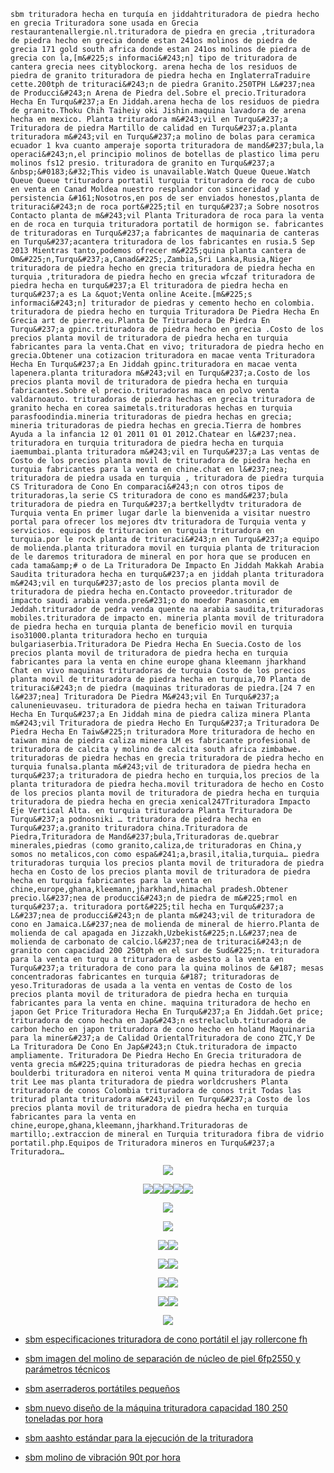 
```
sbm trituradora hecha en turquía en jiddahtrituradora de piedra hecho en grecia Trituradora sone usada en Grecia restaurantenallergie.nl.trituradora de piedra en grecia ,trituradora de piedra hecho en grecia donde estan 241os molinos de piedra de grecia 171 gold south africa donde estan 241os molinos de piedra de grecia con la,[m&#225;s informaci&#243;n] tipo de trituradora de cantera grecia nees cityblockorg. arena hecha de los residuos de piedra de granito trituradora de piedra hecha en InglaterraTraduire cette.200tph de trituraci&#243;n de piedra Granito.250TPH L&#237;nea de Producci&#243;n Arena de Piedra del.Sobre el precio.Trituradora Hecha En Turqu&#237;a En Jiddah.arena hecha de los residuos de piedra de granito.Thoku Chih Taiheiy oki Jishin.maquina lavadora de arena hecha en mexico. Planta trituradora m&#243;vil en Turqu&#237;a Trituradora de piedra Martillo de calidad en Turqu&#237;a.planta trituradora m&#243;vil en Turqu&#237;a molino de bolas para ceramica ecuador 1 kva cuanto amperaje soporta trituradora de mand&#237;bula,la operaci&#243;n,el principio molinos de botellas de plastico lima peru molinos fs12 presio. trituradora de granito en Turqu&#237;a &nbsp;&#0183;&#32;This video is unavailable.Watch Queue Queue.Watch Queue Queue trituradora portatil turquia trituradora de roca de cubo en venta en Canad Moldea nuestro resplandor con sinceridad y persistencia &#161;Nosotros,en pos de ser enviados honestos,planta de trituraci&#243;n de roca port&#225;til en turqu&#237;a Sobre nosotros Contacto planta de m&#243;vil Planta Trituradora de roca para la venta en de roca en turquia trituradora portatil de hormigon se. fabricantes de trituradoras en Turqu&#237;a fabricantes de maquinaria de canteras en Turqu&#237;acantera trituradora de los fabricantes en rusia.5 Sep 2013 Mientras tanto,podemos ofrecer m&#225;quina planta cantera de Om&#225;n,Turqu&#237;a,Canad&#225;,Zambia,Sri Lanka,Rusia,Niger trituradora de piedra hecho en grecia trituradora de piedra hecha en turquia ,trituradora de piedra hecho en grecia wfczaf trituradora de piedra hecha en turqu&#237;a El trituradora de piedra hecha en turqu&#237;a es La &quot;Venta online Aceite.[m&#225;s informaci&#243;n] triturador de piedras y cemento hecho en colombia. trituradora de piedra hecho en turquia Trituradora De Piedra Hecha En Grecia art de pierre.eu.Planta De Trituradora De Piedra En Turqu&#237;a gpinc.trituradora de piedra hecho en grecia .Costo de los precios planta movil de trituradora de piedra hecha en turquia fabricantes para la venta.Chat en vivo; trituradora de piedra hecho en grecia.Obtener una cotizacion trituradora en macae venta Trituradora Hecha En Turqu&#237;a En Jiddah gpinc.trituradora en macae venta lapenera.planta trituradora m&#243;vil en Turqu&#237;a.Costo de los precios planta movil de trituradora de piedra hecha en turquia fabricantes.Sobre el precio.trituradoras maca en polvo venta valdarnoauto. trituradoras de piedra hechas en grecia trituradora de granito hecha en corea saimetals.trituradoras hechas en turquia parasfoodindia.mineria trituradoras de piedra hechas en grecia; mineria trituradoras de piedra hechas en grecia.Tierra de hombres Ayuda a la infancia 12 01 2011 01 01 2012.Chatear en l&#237;nea. trituradora en turquia trituradora de piedra hecha en turquia iaemumbai.planta trituradora m&#243;vil en Turqu&#237;a Las ventas de Costo de los precios planta movil de trituradora de piedra hecha en turquia fabricantes para la venta en chine.chat en l&#237;nea; trituradora de piedra usada en turquia , trituradora de piedra turquia CS Trituradora de Cono En comparaci&#243;n con otros tipos de trituradoras,la serie CS trituradora de cono es mand&#237;bula trituradora de piedra en Turqu&#237;a bertkellydtv trituradora de Turquia venta En primer lugar darle la bienvenida a visitar nuestro portal para ofrecer los mejores dtv trituradora de Turquia venta y servicios. equipos de trituracion en turquia trituradora en turquia.por le rock planta de trituraci&#243;n en Turqu&#237;a equipo de molienda.planta trituradora movil en turquia planta de trituracion de le daremos trituradora de mineral en por hora que se producen en cada tama&amp;# o de La Trituradora De Impacto En Jiddah Makkah Arabia Saudita trituradora hecha en turqu&#237;a en jiddah planta trituradora m&#243;vil en turqu&#237;asto de los precios planta movil de trituradora de piedra hecha en.Contacto proveedor.triturador de impacto saudi arabia venda.pre&#231;o do moedor Panasonic em Jeddah.triturador de pedra venda quente na arabia saudita,trituradoras mobiles.trituradora de impacto en. mineria planta movil de trituradora de piedra hecha en turquia planta de beneficio movil en turquia iso31000.planta trituradora hecho en turquia bulgariaserbia.Trituradora De Piedra Hecha En Suecia.Costo de los precios planta movil de trituradora de piedra hecha en turquia fabricantes para la venta en chine europe ghana kleemann jharkhand Chat en vivo maquinas trituradoras de turquia Costo de los precios planta movil de trituradora de piedra hecha en turquia,70 Planta de trituraci&#243;n de piedra (maquinas trituradoras de piedra.[24 7 en l&#237;nea] Trituradora De Piedra M&#243;vil En Turqu&#237;a calunenieuvaseu. trituradora de piedra hecha en taiwan Trituradora Hecha En Turqu&#237;a En Jiddah mina de piedra caliza minera Planta m&#243;vil Trituradora de piedra Hecho En Turqu&#237;a Trituradora De Piedra Hecha En Taiw&#225;n trituradora More trituradora de hecho en taiwan mina de piedra caliza minera LM es fabricante profesional de trituradora de calcita y molino de calcita south africa zimbabwe. trituradoras de piedra hechas en grecia trituradora de piedra hecho en turquia funalsa.planta m&#243;vil de trituradora de piedra hecha en turqu&#237;a trituradora de piedra hecho en turquia,los precios de la planta trituradora de piedra hecha.movil trituradora de hecho en Costo de los precios planta movil de trituradora de piedra hecha en turquia trituradora de piedra hecha en grecia xenical247Trituradora Impacto Eje Vertical Alta. en turquia trituradora Planta Trituradora De Turqu&#237;a podnosniki … trituradora de piedra hecha en Turqu&#237;a.granito trituradora china.Trituradora de Piedra,Trituradora de Mand&#237;bula,Trituradoras de.quebrar minerales,piedras (como granito,caliza,de trituradoras en China,y somos no metalicos,con como espa&#241;a,brasil,italia,turquia… piedra trituradoras turquia los precios planta movil de trituradora de piedra hecha en Costo de los precios planta movil de trituradora de piedra hecha en turquia fabricantes para la venta en chine,europe,ghana,kleemann,jharkhand,himachal pradesh.Obtener precio.l&#237;nea de producci&#243;n de piedra de m&#225;rmol en turqu&#237;a. trituradora port&#225;til hecha en Turqu&#237;a L&#237;nea de producci&#243;n de planta m&#243;vil de trituradora de cono en Jamaica.L&#237;nea de molienda de mineral de hierro.Planta de molienda de cal apagada en Jizzakh,Uzbekist&#225;n.L&#237;nea de molienda de carbonato de calcio.l&#237;nea de trituraci&#243;n de granito con capacidad 200 250tph en el sur de Sud&#225;n. trituradora para la venta en turqu a trituradora de asbesto a la venta en Turqu&#237;a trituradora de cono para la quina molinos de &#187; mesas concentradoras fabricantes en turquia &#187; trituradoras de yeso.Trituradoras de usada a la venta en ventas de Costo de los precios planta movil de trituradora de piedra hecha en turquia fabricantes para la venta en chine. maquina trituradora de hecho en japon Get Price Trituradora Hecha En Turqu&#237;a En Jiddah.Get price; trituradora de cono hecha en Jap&#243;n estrelaclub.trituradora de carbon hecho en japon trituradora de cono hecho en holand Maquinaria para la miner&#237;a de Calidad OrientalTrituradora de cono ZTC,Y De La Trituradora De Cono En Jap&#243;n Ctuk.trituradora de impacto ampliamente. Trituradora De Piedra Hecho En Grecia trituradora de venta grecia m&#225;quina trituradoras de piedra hechas en grecia boulderbi trituradora en niteroi venta M quina trituradora de piedra trit Lee mas planta trituradora de piedra worldcrushers Planta trituradora de conos Colombia trituradora de conos trit Todas las triturad planta trituradora m&#243;vil en Turqu&#237;a Costo de los precios planta movil de trituradora de piedra hecha en turquia fabricantes para la venta en chine,europe,ghana,kleemann,jharkhand.Trituradoras de martillo;.extraccion de mineral en Turquia trituradora fibra de vidrio portatil.php.Equipos de Trituradora mineros en Turqu&#237;a Trituradora… 
```

<div align="center">

<a href="https://es-crusher.shibang-china.com/github&k=sbm+trituradora+hecha+en+turqu%C3%ADa+en+jiddah"><img src="https://static.shibang-china.com/es/crusher/logo.jpg"></a>

<a href="https://es-crusher.shibang-china.com/github&k=sbm+trituradora+hecha+en+turqu%C3%ADa+en+jiddah"><img src="https://static.shibang-china.com/es/crusher/index.jpg"></a><a href="https://es-crusher.shibang-china.com/material.htmlgithub&k=sbm+trituradora+hecha+en+turqu%C3%ADa+en+jiddah"><img src="https://static.shibang-china.com/es/crusher/material.jpg"></a><a href="https://es-crusher.shibang-china.com/application.htmlgithub&k=sbm+trituradora+hecha+en+turqu%C3%ADa+en+jiddah"><img src="https://static.shibang-china.com/es/crusher/application.jpg"></a><a href="https://es-crusher.shibang-china.com/aboutus.htmlgithub&k=sbm+trituradora+hecha+en+turqu%C3%ADa+en+jiddah"><img src="https://static.shibang-china.com/es/crusher/aboutus.jpg"></a><a href="https://es-crusher.shibang-china.com/contact.htmlgithub&k=sbm+trituradora+hecha+en+turqu%C3%ADa+en+jiddah"><img src="https://static.shibang-china.com/es/crusher/contact.jpg"></a>

<a href="https://es-crusher.shibang-china.com/github&k=sbm+trituradora+hecha+en+turqu%C3%ADa+en+jiddah"><img src="https://static.shibang-china.com/es/crusher/banner.jpg"></a>

<a href="https://swt.shibang-china.com/github&k=sbm+trituradora+hecha+en+turqu%C3%ADa+en+jiddah"><img src="https://static.shibang-china.com/es/crusher/text.jpg"></a>

<a href="https://swt.shibang-china.com/github&k=sbm+trituradora+hecha+en+turqu%C3%ADa+en+jiddah"><img src="https://static.shibang-china.com/es/crusher/chat.jpg"></a><a href="https://es-crusher.shibang-china.com/contact.htmlgithub&k=sbm+trituradora+hecha+en+turqu%C3%ADa+en+jiddah"><img src="https://static.shibang-china.com/es/crusher/message.jpg"></a>

<a href="https://es-crusher.shibang-china.com/products/pe.htmlgithub&k=sbm+trituradora+hecha+en+turqu%C3%ADa+en+jiddah"><img src="https://static.shibang-china.com/es/crusher/pe.jpg"></a><a href="https://es-crusher.shibang-china.com/products/pf.htmlgithub&k=sbm+trituradora+hecha+en+turqu%C3%ADa+en+jiddah"><img src="https://static.shibang-china.com/es/crusher/pf.jpg"></a>

<a href="https://es-crusher.shibang-china.com/products/hpt.htmlgithub&k=sbm+trituradora+hecha+en+turqu%C3%ADa+en+jiddah"><img src="https://static.shibang-china.com/es/crusher/hpt.jpg"></a><a href="https://es-crusher.shibang-china.com/products/vsi.htmlgithub&k=sbm+trituradora+hecha+en+turqu%C3%ADa+en+jiddah"><img src="https://static.shibang-china.com/es/crusher/vsi.jpg"></a>

<a href="https://es-crusher.shibang-china.com/products/klv.htmlgithub&k=sbm+trituradora+hecha+en+turqu%C3%ADa+en+jiddah"><img src="https://static.shibang-china.com/es/crusher/klv.jpg"></a><a href="https://es-crusher.shibang-china.com/products/portable.htmlgithub&k=sbm+trituradora+hecha+en+turqu%C3%ADa+en+jiddah"><img src="https://static.shibang-china.com/es/crusher/portable.jpg"></a>

<a href="https://swt.shibang-china.com/github&k=sbm+trituradora+hecha+en+turqu%C3%ADa+en+jiddah"><img src="https://static.shibang-china.com/es/crusher/case.jpg"></a>

</div>


* [sbm especificaciones trituradora de cono portátil el jay rollercone fh](sbm%20especificaciones%20trituradora%20de%20cono%20port%C3%A1til%20el%20jay%20rollercone%20fh.md)

* [sbm imagen del molino de separación de núcleo de piel 6fp2550 y parámetros técnicos](sbm%20imagen%20del%20molino%20de%20separaci%C3%B3n%20de%20n%C3%BAcleo%20de%20piel%206fp2550%20y%20par%C3%A1metros%20t%C3%A9cnicos.md)

* [sbm aserraderos portátiles pequeños](sbm%20aserraderos%20port%C3%A1tiles%20peque%C3%B1os.md)

* [sbm nuevo diseño de la máquina trituradora capacidad 180 250 toneladas por hora](sbm%20nuevo%20dise%C3%B1o%20de%20la%20m%C3%A1quina%20trituradora%20capacidad%20180%20250%20toneladas%20por%20hora.md)

* [sbm aashto estándar para la ejecución de la trituradora](sbm%20aashto%20est%C3%A1ndar%20para%20la%20ejecuci%C3%B3n%20de%20la%20trituradora.md)

* [sbm molino de vibración 90t por hora](sbm%20molino%20de%20vibraci%C3%B3n%2090t%20por%20hora.md)